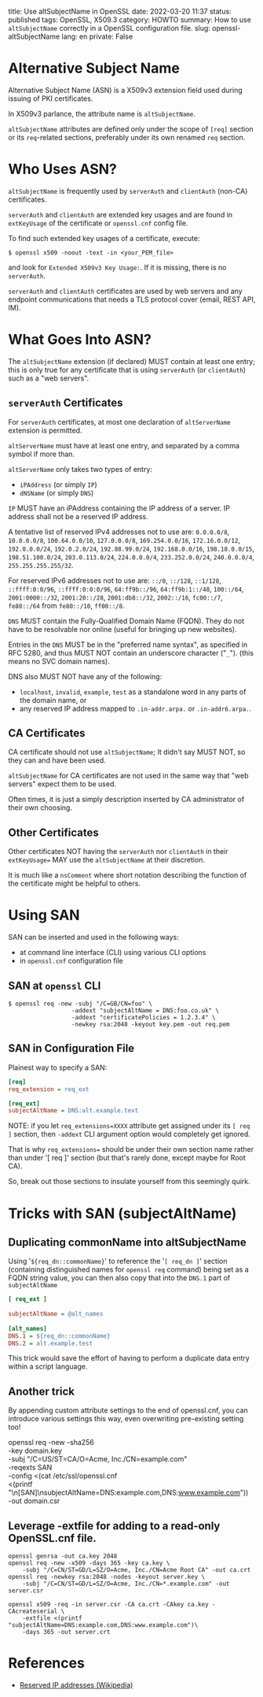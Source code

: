 title: Use altSubjectName in OpenSSL
date: 2022-03-20 11:37
status: published
tags: OpenSSL, X509.3
category: HOWTO
summary: How to use `altSubjectName` correctly in a OpenSSL configuration file.
slug: openssl-altSubjectName
lang: en
private: False

Alternative Subject Name
========================

Alternative Subject Name (ASN) is a X509v3 extension field used during issuing of PKI certificates.

In X509v3 parlance, the attribute name is `altSubjectName`.

`altSubjectName` attributes are defined only under the scope of `[req]` section or its `req`-related sections, preferably under its own renamed `req` section.


Who Uses ASN?
=============

`altSubjectName` is frequently used by `serverAuth` and `clientAuth` (non-CA) certificates.  

`serverAuth` and `clientAuth` are extended key usages and are found in `extKeyUsage` of the certificate or `openssl.cnf` config file.

To find such extended key usages of a certificate, execute:
```command
$ openssl x509 -noout -text -in <your_PEM_file>
```
and look for `Extended X509v3 Key Usage:`.  If it is missing, there is no `serverAuth`.

`serverAuth` and `clientAuth` certificates are used by web servers and any endpoint communications that needs a TLS protocol cover (email, REST API, IM).



What Goes Into ASN?
===================

The `altSubjectName` extension (if declared) MUST contain at least one entry; this is only true for any certificate that is using `serverAuth` (or `clientAuth`) such as a "web servers". 

`serverAuth` Certificates
-------------------------

For `serverAuth` certificates, at most one declaration of `altServerName` extension is permitted.

`altServerName` must have at least one entry, and separated by a comma symbol if more than.

`altServerName` only takes two types of entry:

* `iPAddress` (or simply `IP`)
* `dNSName` (or simply `DNS`)

`IP` MUST have an iPAddress containing the IP address of a server.  IP address shall not be a reserved IP address.

A tentative list of reserved IPv4 addresses not to use are: `0.0.0.0/8`, `10.0.0.0/8`, `100.64.0.0/10`, `127.0.0.0/8`, `169.254.0.0/16`, `172.16.0.0/12`, `192.0.0.0/24`, `192.0.2.0/24`, `192.88.99.0/24`, `192.168.0.0/16`, `198.18.0.0/15`, `198.51.100.0/24`, `203.0.113.0/24`, `224.0.0.0/4`, `233.252.0.0/24`, `240.0.0.0/4`, `255.255.255.255/32`.

For reserved IPv6 addresses not to use are: `::/0`, `::/128`, `::1/128`, `::ffff:0:0/96`, `::ffff:0:0:0/96`, `64:ff9b::/96`, `64:ff9b:1::/48`, `100::/64`, `2001:0000::/32`, `2001:20::/28`, `2001:db8::/32`, `2002::/16`, `fc00::/7`, `fe80::/64` from `fe80::/10`, `ff00::/8`.

`DNS` MUST contain the Fully‐Qualified Domain Name (FQDN).   They do not have to be resolvable nor online (useful for bringing up new websites).

Entries in the `DNS` MUST be in the "preferred name syntax", as specified in RFC 5280, and thus MUST NOT contain an underscore character ("`_`").  (this means no SVC domain names).

DNS also MUST NOT have any of the following: 

* `localhost`, `invalid`, `example`, `test` as a standalone word in any parts of the domain name, or 
* any reserved IP address mapped to `.in-addr.arpa.` or `.in-addr6.arpa.`.


CA Certificates
---------------

CA certificate should not use `altSubjectName`; It didn't say MUST NOT, so they can and have been used.  

`altSubjectName` for CA certificates are not used in the same way that "web servers" expect them to be used.  

Often times, it is just a simply description inserted by CA administrator of their own choosing.

Other Certificates
------------------

Other certificates NOT having the `serverAuth` nor `clientAuth` in their `extKeyUsage=` MAY use the `altSubjectName` at their discretion.  

It is much like a `nsComment` where short notation describing the function of the certificate might be helpful to others.

Using SAN
=========

SAN can be inserted and used in the following ways:

* at command line interface (CLI) using various CLI options
* in `openssl.cnf` configuration file

SAN at `openssl` CLI
--------------------

```console
$ openssl req -new -subj "/C=GB/CN=foo" \
                  -addext "subjectAltName = DNS:foo.co.uk" \
                  -addext "certificatePolicies = 1.2.3.4" \
                  -newkey rsa:2048 -keyout key.pem -out req.pem
```

SAN in Configuration File
-------------------------
Plainest way to specify a SAN:

```ini
[req]
req_extension = req_ext

[req_ext]
subjectAltName = DNS:alt.example.text
```

NOTE: if you let `req_extensions=XXXX` attribute get assigned under
its `[ req ]` section, then `-addext` CLI argument option would completely get ignored.

That is why `req_extensions=` should be under their own section name rather than under '[ req ]' section (but that's rarely done, except maybe for Root CA).

So, break out those sections to insulate yourself from this seemingly quirk.


Tricks with SAN (subjectAltName)
================================

Duplicating commonName into altSubjectName
-------------------------------------------
Using '`${req_dn::commonName}`' to reference the '`[ req_dn ]`' section
(containing distinguished names for `openssl req` command) being set as a FQDN
string value, you can then also copy that into the `DNS.1` part of `subjectAltName`

```ini
[ req_ext ]
    
subjectAltName = @alt_names
    
[alt_names]
DNS.1 = ${req_dn::commonName}
DNS.2 = alt.example.test
```

This trick would save the effort of having to perform a duplicate data entry within a script language.


Another trick
-------------
By appending custom attribute settings to the end of openssl.cnf,
you can introduce various settings this way, even overwriting
pre-existing setting too!


openssl req -new -sha256 \
    -key domain.key \
    -subj "/C=US/ST=CA/O=Acme, Inc./CN=example.com" \
    -reqexts SAN \
    -config <(cat /etc/ssl/openssl.cnf \
        <(printf "\n[SAN]\nsubjectAltName=DNS:example.com,DNS:www.example.com")) \
    -out domain.csr


Leverage -extfile for adding to a read-only OpenSSL.cnf file.
-------------------------------------------------------------

    openssl genrsa -out ca.key 2048
    openssl req -new -x509 -days 365 -key ca.key \
        -subj "/C=CN/ST=GD/L=SZ/O=Acme, Inc./CN=Acme Root CA" -out ca.crt
    openssl req -newkey rsa:2048 -nodes -keyout server.key \
        -subj "/C=CN/ST=GD/L=SZ/O=Acme, Inc./CN=*.example.com" -out server.csr

    openssl x509 -req -in server.csr -CA ca.crt -CAkey ca.key -CAcreateserial \
        -extfile <(printf "subjectAltName=DNS:example.com,DNS:www.example.com")\
        -days 365 -out server.crt


References
==========
* [Reserved IP addresses (Wikipedia)](https://en.wikipedia.org/wiki/Reserved_IP_addresses)
